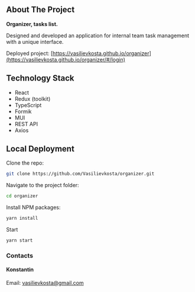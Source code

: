 
<!-- ABOUT THE PROJECT -->
## About The Project

**Organizer, tasks list.**

Designed and developed an application for internal team task management with a unique interface.

Deployed project: [https://vasilievkosta.github.io/organizer](https://vasilievkosta.github.io/organizer/#/login)

## Technology Stack

  - React
  - Redux (toolkit)
  - TypeScript
  - Formik
  - MUI
  - REST API
  - Axios

<!-- GETTING STARTED -->
## Local Deployment

Clone the repo:
   ```sh
   git clone https://github.com/Vasilievkosta/organizer.git
   ```

Navigate to the project folder:
  ```sh
 cd organizer
  ```

Install NPM packages:
   ```sh
   yarn install
   ```

Start
   ```sh
   yarn start
   ```

### Contacts
#### Konstantin
Email: vasilievkosta@gmail.com
